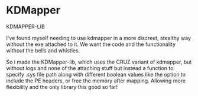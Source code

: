 # KDMapper
KDMAPPER-LIB

I've found myself needing to use kdmapper in a more discreet, stealthy way without the exe attached to it. We want the code and the functionality without the bells and whistles.

So i made the KDMapper-lib, which uses the CRUZ variant of kdmapper, but without logs and none of the attaching stuff  but instead a function to specify .sys file path along with different boolean values
like the option to include the PE headers, or free the memory after mapping. Allowing more flexibility and the only library this good so far!
